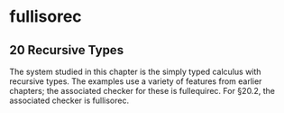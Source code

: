 fullisorec
==========

20 Recursive Types
------------------

The system studied in this chapter is the simply typed calculus with recursive types. The examples use a variety of features from earlier chapters; the associated checker for these is fullequirec. For §20.2, the associated checker is fullisorec.
